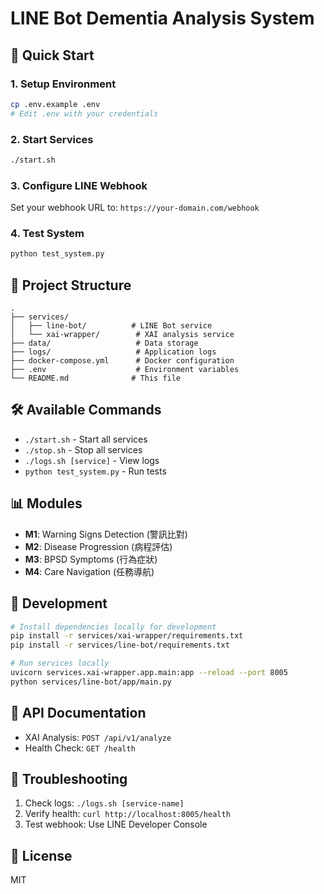 # LINE Bot Dementia Analysis System

## 🚀 Quick Start

### 1. Setup Environment
```bash
cp .env.example .env
# Edit .env with your credentials
```

### 2. Start Services
```bash
./start.sh
```

### 3. Configure LINE Webhook
Set your webhook URL to: `https://your-domain.com/webhook`

### 4. Test System
```bash
python test_system.py
```

## 📁 Project Structure
```
.
├── services/
│   ├── line-bot/          # LINE Bot service
│   └── xai-wrapper/        # XAI analysis service
├── data/                   # Data storage
├── logs/                   # Application logs
├── docker-compose.yml      # Docker configuration
├── .env                    # Environment variables
└── README.md              # This file
```

## 🛠️ Available Commands
- `./start.sh` - Start all services
- `./stop.sh` - Stop all services
- `./logs.sh [service]` - View logs
- `python test_system.py` - Run tests

## 📊 Modules
- **M1**: Warning Signs Detection (警訊比對)
- **M2**: Disease Progression (病程評估)
- **M3**: BPSD Symptoms (行為症狀)
- **M4**: Care Navigation (任務導航)

## 🔧 Development
```bash
# Install dependencies locally for development
pip install -r services/xai-wrapper/requirements.txt
pip install -r services/line-bot/requirements.txt

# Run services locally
uvicorn services.xai-wrapper.app.main:app --reload --port 8005
python services/line-bot/app/main.py
```

## 📝 API Documentation
- XAI Analysis: `POST /api/v1/analyze`
- Health Check: `GET /health`

## 🐛 Troubleshooting
1. Check logs: `./logs.sh [service-name]`
2. Verify health: `curl http://localhost:8005/health`
3. Test webhook: Use LINE Developer Console

## 📄 License
MIT
